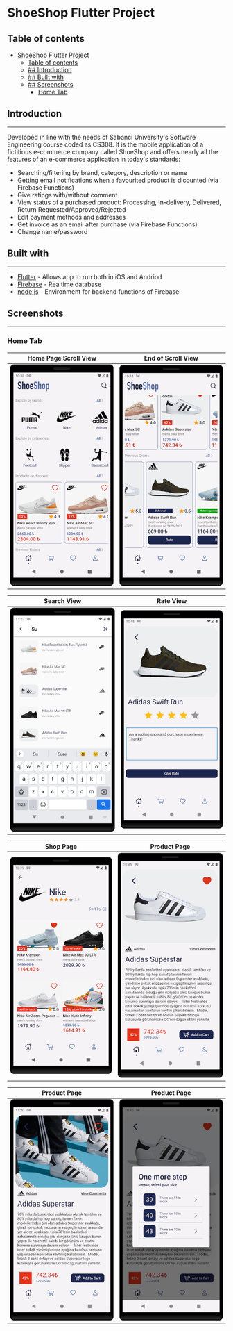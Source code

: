 # ShoeShop Flutter Project
## Table of contents
- [ShoeShop Flutter Project](#shoeshop-flutter-project)
  - [Table of contents](#table-of-contents)
  - [## Introduction](#-introduction)
  - [## Built with](#-built-with)
  - [## Screenshots](#-screenshots)
    - [Home Tab](#home-tab)
## Introduction
----------
Developed in line with the needs of Sabancı University's Software Engineering course coded as CS308. It is the mobile application of a fictitious e-commerce company called ShoeShop and offers nearly all the features of an e-commerce application in today's standards:

- Searching/filtering by brand, category, description or name
- Getting email notifications when a favourited product is dicounted (via Firebase Functions)
- Give ratings with/without comment
- View status of a purchased product: Processing, In-delivery, Delivered, Return Requested/Approved/Rejected
- Edit payment methods and addresses
- Get invoice as an email after purchase (via Firebase Functions)
- Change name/password

## Built with
------------

- [Flutter](https://docs.flutter.dev) - Allows app to run both in iOS and Andriod
- [Firebase](https://firebase.google.com/docs?gclid=Cj0KCQjw4omaBhDqARIsADXULuXuTpLQQkL15zPUfN69XWRSo-FpbzapCVEpCZ6yyQX7rFEn06C2v1gaAgPpEALw_wcB&gclsrc=aw.ds) - Realtime database
- [node.js](https://nodejs.org/en/docs/) - Environment for backend functions of Firebase

## Screenshots
----------

### Home Tab

|   <b>Home Page Scroll View</b>        |   <b>End of Scroll View</b>            |
|   :--:                                |   :--:                                 |
|   ![](screenshots/Home/homepage.png)  |   ![](screenshots/Home/homepage2.png)  |

|   <b>Search View</b>                  |   <b>Rate View</b>                     |
|   :--:                                |   :--:                                 |
|   ![](screenshots/Home/search.png)    |   ![](screenshots/Home/rating.png)     |

|   <b>Shop Page</b>                    |   <b>Product Page</b>                  |
|   :--:                                |   :--:                                 |
|   ![](screenshots/Home/shoppage.png)  |   ![](screenshots/Home/productpage.png)|

|   <b>Product Page</b>                    |   <b>Product Page</b>                  |
|   :--:                                |   :--:                                 |
|   ![](screenshots/Home/productpage2.png)  |   ![](screenshots/Home/productpageaddingtocart.png)|